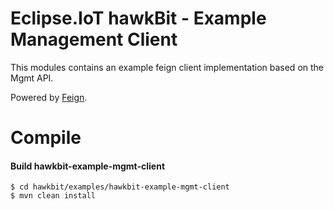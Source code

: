 # Eclipse.IoT hawkBit - Example Management Client 

This modules contains an example feign client implementation based on the Mgmt API. 

Powered by [Feign](https://github.com/Netflix/feign).

# Compile

#### Build hawkbit-example-mgmt-client

```
$ cd hawkbit/examples/hawkbit-example-mgmt-client
$ mvn clean install
```


